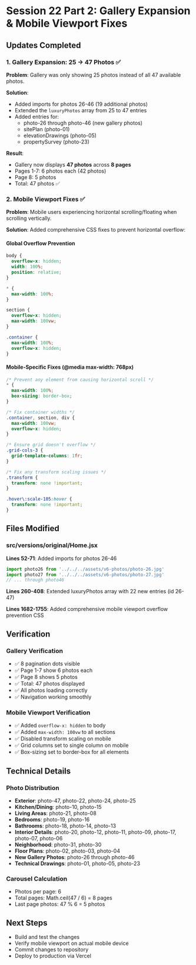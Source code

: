 # Session 22 Part 2: Gallery Expansion & Mobile Viewport Fixes

## Updates Completed

### 1. Gallery Expansion: 25 → 47 Photos ✅

**Problem**: Gallery was only showing 25 photos instead of all 47 available photos.

**Solution**: 
- Added imports for photos 26-46 (19 additional photos)
- Extended the `luxuryPhotos` array from 25 to 47 entries
- Added entries for:
  - photo-26 through photo-46 (new gallery photos)
  - sitePlan (photo-01)
  - elevationDrawings (photo-05)
  - propertySurvey (photo-23)

**Result**:
- Gallery now displays **47 photos** across **8 pages**
- Pages 1-7: 6 photos each (42 photos)
- Page 8: 5 photos
- Total: 47 photos ✅

### 2. Mobile Viewport Fixes ✅

**Problem**: Mobile users experiencing horizontal scrolling/floating when scrolling vertically.

**Solution**: Added comprehensive CSS fixes to prevent horizontal overflow:

#### Global Overflow Prevention
```css
body {
  overflow-x: hidden;
  width: 100%;
  position: relative;
}

* {
  max-width: 100%;
}

section {
  overflow-x: hidden;
  max-width: 100vw;
}

.container {
  max-width: 100%;
  overflow-x: hidden;
}
```

#### Mobile-Specific Fixes (@media max-width: 768px)
```css
/* Prevent any element from causing horizontal scroll */
* {
  max-width: 100%;
  box-sizing: border-box;
}

/* Fix container widths */
.container, section, div {
  max-width: 100vw;
  overflow-x: hidden;
}

/* Ensure grid doesn't overflow */
.grid-cols-3 {
  grid-template-columns: 1fr;
}

/* Fix any transform scaling issues */
.transform {
  transform: none !important;
}

.hover\:scale-105:hover {
  transform: none !important;
}
```

## Files Modified

### src/versions/original/Home.jsx
**Lines 52-71**: Added imports for photos 26-46
```javascript
import photo26 from '../../../assets/v6-photos/photo-26.jpg'
import photo27 from '../../../assets/v6-photos/photo-27.jpg'
// ... through photo46
```

**Lines 260-408**: Extended luxuryPhotos array with 22 new entries (id 26-47)

**Lines 1682-1755**: Added comprehensive mobile viewport overflow prevention CSS

## Verification

### Gallery Verification
- ✅ 8 pagination dots visible
- ✅ Page 1-7 show 6 photos each
- ✅ Page 8 shows 5 photos
- ✅ Total: 47 photos displayed
- ✅ All photos loading correctly
- ✅ Navigation working smoothly

### Mobile Viewport Verification
- ✅ Added `overflow-x: hidden` to body
- ✅ Added `max-width: 100vw` to all sections
- ✅ Disabled transform scaling on mobile
- ✅ Grid columns set to single column on mobile
- ✅ Box-sizing set to border-box for all elements

## Technical Details

### Photo Distribution
- **Exterior**: photo-47, photo-22, photo-24, photo-25
- **Kitchen/Dining**: photo-10, photo-15
- **Living Areas**: photo-21, photo-08
- **Bedrooms**: photo-19, photo-16
- **Bathrooms**: photo-18, photo-14, photo-13
- **Interior Details**: photo-20, photo-12, photo-11, photo-09, photo-17, photo-07, photo-06
- **Neighborhood**: photo-31, photo-30
- **Floor Plans**: photo-02, photo-03, photo-04
- **New Gallery Photos**: photo-26 through photo-46
- **Technical Drawings**: photo-01, photo-05, photo-23

### Carousel Calculation
- Photos per page: 6
- Total pages: Math.ceil(47 / 6) = 8 pages
- Last page photos: 47 % 6 = 5 photos

## Next Steps
- Build and test the changes
- Verify mobile viewport on actual mobile device
- Commit changes to repository
- Deploy to production via Vercel

